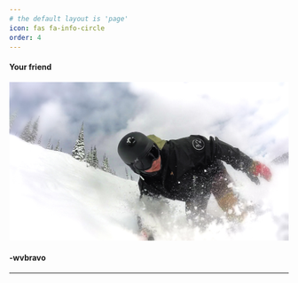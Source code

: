 ```yaml
---
# the default layout is 'page'
icon: fas fa-info-circle
order: 4
---
```


#### Your friend

![wvbravo](https://github.com/wvbravo/Uploads/blob/main/wvbravo.jpg?raw=true)

#### -wvbravo

---
